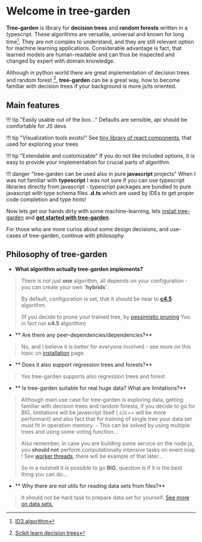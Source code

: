 # Welcome in tree-garden
  

**Tree-garden** is library for **decision trees** and **random forests** written in a typescript.
These algorithms are versatile, universal and known for long time[^1]. They are not complex to understand, and 
they are still relevant option for machine learning applications. Considerable advantage is fact, that 
learned models are human-readable and can thus be inspected and changed by expert with domain knowledge.


Although in python world there are great implementation of decision trees and random forest [^2], **tree-garden** 
can be a great way, how to become familiar with decision trees if your background is more js/ts oriented.

## Main features

!!! tip "Easily usable out of the box..."
    Defaults are sensible, api should be comfortable for JS devs

!!! tip "Visualization tools exists!"
    See [tiny library of react components](https://github.com/miob-miob/treeGardenVisualization), that used for exploring your trees

!!! tip "Extendable and customizable"
    If you do not like included options, it is easy to provide your implementation for crucial parts of algorithm. 


!!! danger "tree-garden can be used also in pure **javascript** projects"
    When I was not familiar with **typescript** I was not sure if you can use
    typescript libraries directly from javascript - typescript packages are bundled to pure
    javascript with type schema files **.d.ts** which are used by IDEs to get proper code completion 
    and type hints!


Now lets get our hands dirty with some machine-learning, lets [install tree-garden](./gettingStarted.md#installation) and [**get
started with tree-garden**](./gettingStarted.md).



For those who are more curios about some design decisions, and use-cases of tree-garden,
continue with philosophy.

## Philosophy of tree-garden

- **What algorithm actually tree-garden implements?**
> There is not just **one** algorithm, all depends on your configuration - you can create your own '**hybrids**'. 
> 
> By default, configuration is set, that it should be near to [**c4.5**](https://en.wikipedia.org/wiki/C4.5_algorithm) algorithm.
> 
> (If you decide to prune your trained tree, by [pessimistic pruning](./api/modules/prune.md#getprunedtreebypessimisticpruning) 
> You in fact run **c4.5** algorithm)

- **  Are there any peer-dependencies/dependencies?**
> No, and I believe it is better for everyone involved - see more on this topic on [installation](./gettingStarted.md#installation) page.

- ** Does it also support regression trees and forests?**
> Yes tree-garden supports also regression trees and forest

- ** Is tree-garden suitable for real huge data?  What are limitations?** 
> Although main use case for tree-garden is exploring data, getting familiar with 
> decision trees and random forests, if you decide to go for BIG, limitations will be javascript itself ( c/c++ will 
> be more performant) and also fact that for training of single tree your data set must fit in operation 
> memory.  - This can be solved by using multiple trees and using some voting function...
> 
> Also remember, in case you are building some service on the node.js, you **should not** perform 
> computationally intensive tasks on event loop ! See [worker threads](https://nodejs.org/api/worker_threads.html#worker-threads),
> there will be example of that later...
> 
> So in a nutshell it is possible to go **BIG**, question is if it is the best thing you can do...

- ** Why there are not utils for reading data sets from files?**
> It should not be hard task to prepare data set for yourself. [See more on data sets.](importantBasics.md#data-set) 


[^1]: [ID3 algorithm](https://hunch.net/~coms-4771/quinlan.pdf)
[^2]: [Scikit learn decision trees](https://scikit-learn.org/stable/modules/tree.html)
